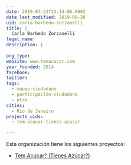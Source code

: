 ```yaml
---
date: 2019-07-21T23:14:06.000Z
date_last_modified: 2019-08-28
uid: carla-barbedo-zorzanelli
title: |
  Carla Barbedo Zorzanelli
legal_name: 
description: |
  
org_type: 
website: www.temacucar.com
year_founded: 2014
facebook: 
twitter: 
tags:
  - mapeo-ciudadano
  - participación-ciudadana
  - otro
cities: 
  - Río de Janeiro
projects_uids:
  - tem-acucar-tienes-azucar

---
```


Esta organización tiene los siguientes proyectos:

- [Tem Açúcar? (Tienes Azúcar?)](/proyectos/tem-acucar-tienes-azucar)
